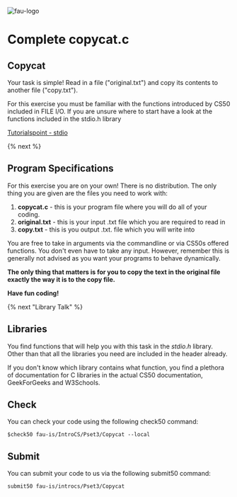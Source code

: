 ![fau-logo](https://www.fau.de/files/2016/02/fb-ww-logo-preview.jpg)
# Complete copycat.c

## Copycat
Your task is simple! Read in a file ("original.txt") and copy its contents to another file
("copy.txt").

For this exercise you must be familiar with the functions introduced by CS50 included
in FILE I/O. If you are unsure where to start have a look at the functions included in the
stdio.h library 

[Tutorialspoint - stdio](https://www.tutorialspoint.com/c_standard_library/stdio_h.htm)

{% next %}
## Program Specifications
For this exercise you are on your own! There is no distribution. 
The only thing you are given are the files you need to work with: 

1. **copycat.c** - this is your program file where you will do all of your coding.
2. **original.txt** - this is your input .txt file which you are required to read in
3. **copy.txt** - this is you output .txt. file which you will write into


You are free to take in arguments via the commandline or via CS50s offered functions.
You don't even have to take any input. However, remember this is generally not advised as 
you want your programs to behave dynamically.

**The only thing that matters is for you to copy the text in the original file exactly 
the way it is to the copy file.**


**Have fun coding!**

{% next "Library Talk" %}

## Libraries

You find functions that will help you with this task in the *stdio.h* library.
Other than that all the libraries you need are included in the header already.

If you don't know which library contains what function, you find a plethora of documentation for C 
libraries in the actual CS50 documentation, GeekForGeeks and W3Schools.

## Check 

You can check your code using the following check50 command:

~~~
$check50 fau-is/IntroCS/Pset3/Copycat --local
~~~

## Submit

You can submit your code to us via the following submit50 command:

~~~
submit50 fau-is/introcs/Pset3/Copycat
~~~